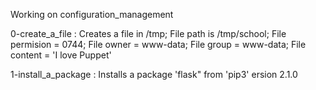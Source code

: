 Working on configuration_management


0-create_a_file : Creates a file in /tmp; File path is /tmp/school;
File permision = 0744; File owner = www-data; File group = www-data;
File content = 'I love Puppet'

1-install_a_package : Installs a package 'flask" from 'pip3' ersion 2.1.0

